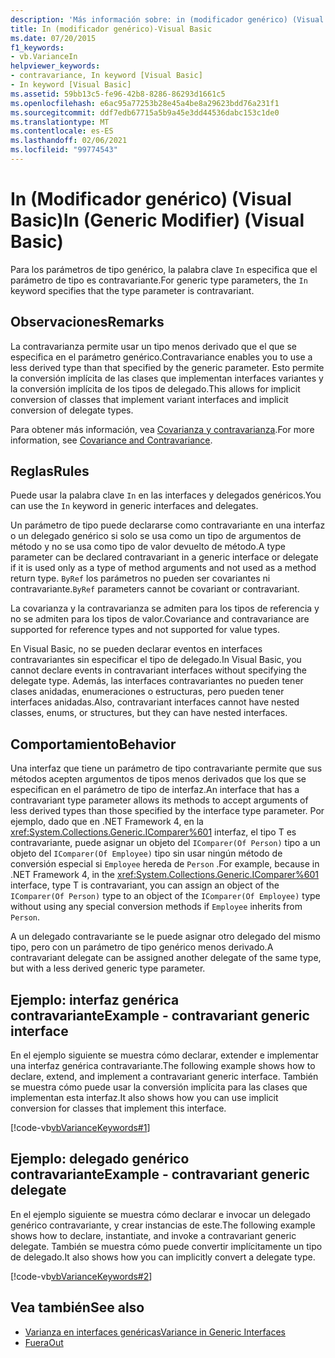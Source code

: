 ```yaml
---
description: 'Más información sobre: in (modificador genérico) (Visual Basic)'
title: In (modificador genérico)-Visual Basic
ms.date: 07/20/2015
f1_keywords:
- vb.VarianceIn
helpviewer_keywords:
- contravariance, In keyword [Visual Basic]
- In keyword [Visual Basic]
ms.assetid: 59bb13c5-fe96-42b8-8286-86293d1661c5
ms.openlocfilehash: e6ac95a77253b28e45a4be8a29623bdd76a231f1
ms.sourcegitcommit: ddf7edb67715a5b9a45e3dd44536dabc153c1de0
ms.translationtype: MT
ms.contentlocale: es-ES
ms.lasthandoff: 02/06/2021
ms.locfileid: "99774543"
---
```

# <a name="in-generic-modifier-visual-basic"></a><span data-ttu-id="897a8-103">In (Modificador genérico) (Visual Basic)</span><span class="sxs-lookup"><span data-stu-id="897a8-103">In (Generic Modifier) (Visual Basic)</span></span>

<span data-ttu-id="897a8-104">Para los parámetros de tipo genérico, la palabra clave `In` especifica que el parámetro de tipo es contravariante.</span><span class="sxs-lookup"><span data-stu-id="897a8-104">For generic type parameters, the `In` keyword specifies that the type parameter is contravariant.</span></span>

## <a name="remarks"></a><span data-ttu-id="897a8-105">Observaciones</span><span class="sxs-lookup"><span data-stu-id="897a8-105">Remarks</span></span>

<span data-ttu-id="897a8-106">La contravarianza permite usar un tipo menos derivado que el que se especifica en el parámetro genérico.</span><span class="sxs-lookup"><span data-stu-id="897a8-106">Contravariance enables you to use a less derived type than that specified by the generic parameter.</span></span> <span data-ttu-id="897a8-107">Esto permite la conversión implícita de las clases que implementan interfaces variantes y la conversión implícita de los tipos de delegado.</span><span class="sxs-lookup"><span data-stu-id="897a8-107">This allows for implicit conversion of classes that implement variant interfaces and implicit conversion of delegate types.</span></span>

<span data-ttu-id="897a8-108">Para obtener más información, vea [Covarianza y contravarianza](../../programming-guide/concepts/covariance-contravariance/index.md).</span><span class="sxs-lookup"><span data-stu-id="897a8-108">For more information, see [Covariance and Contravariance](../../programming-guide/concepts/covariance-contravariance/index.md).</span></span>

## <a name="rules"></a><span data-ttu-id="897a8-109">Reglas</span><span class="sxs-lookup"><span data-stu-id="897a8-109">Rules</span></span>

<span data-ttu-id="897a8-110">Puede usar la palabra clave `In` en las interfaces y delegados genéricos.</span><span class="sxs-lookup"><span data-stu-id="897a8-110">You can use the `In` keyword in generic interfaces and delegates.</span></span>
  
<span data-ttu-id="897a8-111">Un parámetro de tipo puede declararse como contravariante en una interfaz o un delegado genérico si solo se usa como un tipo de argumentos de método y no se usa como tipo de valor devuelto de método.</span><span class="sxs-lookup"><span data-stu-id="897a8-111">A type parameter can be declared contravariant in a generic interface or delegate if it is used only as a type of method arguments and not used as a method return type.</span></span> <span data-ttu-id="897a8-112">`ByRef` los parámetros no pueden ser covariantes ni contravariante.</span><span class="sxs-lookup"><span data-stu-id="897a8-112">`ByRef` parameters cannot be covariant or contravariant.</span></span>

<span data-ttu-id="897a8-113">La covarianza y la contravarianza se admiten para los tipos de referencia y no se admiten para los tipos de valor.</span><span class="sxs-lookup"><span data-stu-id="897a8-113">Covariance and contravariance are supported for reference types and not supported for value types.</span></span>

<span data-ttu-id="897a8-114">En Visual Basic, no se pueden declarar eventos en interfaces contravariantes sin especificar el tipo de delegado.</span><span class="sxs-lookup"><span data-stu-id="897a8-114">In Visual Basic, you cannot declare events in contravariant interfaces without specifying the delegate type.</span></span> <span data-ttu-id="897a8-115">Además, las interfaces contravariantes no pueden tener clases anidadas, enumeraciones o estructuras, pero pueden tener interfaces anidadas.</span><span class="sxs-lookup"><span data-stu-id="897a8-115">Also, contravariant interfaces cannot have nested classes, enums, or structures, but they can have nested interfaces.</span></span>

## <a name="behavior"></a><span data-ttu-id="897a8-116">Comportamiento</span><span class="sxs-lookup"><span data-stu-id="897a8-116">Behavior</span></span>

<span data-ttu-id="897a8-117">Una interfaz que tiene un parámetro de tipo contravariante permite que sus métodos acepten argumentos de tipos menos derivados que los que se especifican en el parámetro de tipo de interfaz.</span><span class="sxs-lookup"><span data-stu-id="897a8-117">An interface that has a contravariant type parameter allows its methods to accept arguments of less derived types than those specified by the interface type parameter.</span></span> <span data-ttu-id="897a8-118">Por ejemplo, dado que en .NET Framework 4, en la <xref:System.Collections.Generic.IComparer%601> interfaz, el tipo T es contravariante, puede asignar un objeto del `IComparer(Of Person)` tipo a un objeto del `IComparer(Of Employee)` tipo sin usar ningún método de conversión especial si `Employee` hereda de `Person` .</span><span class="sxs-lookup"><span data-stu-id="897a8-118">For example, because in .NET Framework 4, in the <xref:System.Collections.Generic.IComparer%601> interface, type T is contravariant, you can assign an object of the `IComparer(Of Person)` type to an object of the `IComparer(Of Employee)` type without using any special conversion methods if `Employee` inherits from `Person`.</span></span>

<span data-ttu-id="897a8-119">A un delegado contravariante se le puede asignar otro delegado del mismo tipo, pero con un parámetro de tipo genérico menos derivado.</span><span class="sxs-lookup"><span data-stu-id="897a8-119">A contravariant delegate can be assigned another delegate of the same type, but with a less derived generic type parameter.</span></span>

## <a name="example---contravariant-generic-interface"></a><span data-ttu-id="897a8-120">Ejemplo: interfaz genérica contravariante</span><span class="sxs-lookup"><span data-stu-id="897a8-120">Example - contravariant generic interface</span></span>

<span data-ttu-id="897a8-121">En el ejemplo siguiente se muestra cómo declarar, extender e implementar una interfaz genérica contravariante.</span><span class="sxs-lookup"><span data-stu-id="897a8-121">The following example shows how to declare, extend, and implement a contravariant generic interface.</span></span> <span data-ttu-id="897a8-122">También se muestra cómo puede usar la conversión implícita para las clases que implementan esta interfaz.</span><span class="sxs-lookup"><span data-stu-id="897a8-122">It also shows how you can use implicit conversion for classes that implement this interface.</span></span>

[!code-vb[vbVarianceKeywords#1](~/samples/snippets/visualbasic/VS_Snippets_VBCSharp/vbvariancekeywords/vb/module1.vb#1)]

## <a name="example---contravariant-generic-delegate"></a><span data-ttu-id="897a8-123">Ejemplo: delegado genérico contravariante</span><span class="sxs-lookup"><span data-stu-id="897a8-123">Example - contravariant generic delegate</span></span>

<span data-ttu-id="897a8-124">En el ejemplo siguiente se muestra cómo declarar e invocar un delegado genérico contravariante, y crear instancias de este.</span><span class="sxs-lookup"><span data-stu-id="897a8-124">The following example shows how to declare, instantiate, and invoke a contravariant generic delegate.</span></span> <span data-ttu-id="897a8-125">También se muestra cómo puede convertir implícitamente un tipo de delegado.</span><span class="sxs-lookup"><span data-stu-id="897a8-125">It also shows how you can implicitly convert a delegate type.</span></span>

[!code-vb[vbVarianceKeywords#2](~/samples/snippets/visualbasic/VS_Snippets_VBCSharp/vbvariancekeywords/vb/module1.vb#2)]

## <a name="see-also"></a><span data-ttu-id="897a8-126">Vea también</span><span class="sxs-lookup"><span data-stu-id="897a8-126">See also</span></span>

- [<span data-ttu-id="897a8-127">Varianza en interfaces genéricas</span><span class="sxs-lookup"><span data-stu-id="897a8-127">Variance in Generic Interfaces</span></span>](../../programming-guide/concepts/covariance-contravariance/variance-in-generic-interfaces.md)
- [<span data-ttu-id="897a8-128">Fuera</span><span class="sxs-lookup"><span data-stu-id="897a8-128">Out</span></span>](out-generic-modifier.md)
